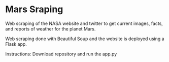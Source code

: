# Mars Sraping 

Web scraping of the NASA website and twitter to get current images, facts, and reports of weather for the planet Mars. 

Web scraping done with Beautiful Soup and the website is deployed using a Flask app.

Instructions:
Download repository and run the app.py
